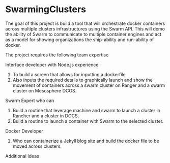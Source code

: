# SwarmingClusters

The goal of this project is build a tool that will orchestrate docker containers across multiple clusters infrastructures using the Swarm API.
This will demo the ability of Swarm to communicate to multiple container engines and act as a model for showing organizations the ship-ability and run-ability of docker. 


The project requires the following team expertise 

Interface developer with Node.js experience 

1) To build a screen that allows for inputting a dockerfile 
2) Also inputs the required details to graphically launch and show the movement of containers across a swarm cluster on Ranger and a swarm cluster on Mesosphere DCOS. 

Swarm Expert who can

1) Build a routine that leverage machine and swarm to launch a cluster in Rancher and a cluster in DOCS.   
2) Build a routine to launch a container with Swarm to the selected cluster.
    
  
Docker Developer

1) Who can containerize a Jekyll blog site and build the docker file to be moved across clusters.

Additional Ideas 


